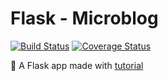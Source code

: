 # Flask - Microblog

[![Build Status](https://travis-ci.org/felipemfp/flask-microblog.svg?branch=master)](https://travis-ci.org/felipemfp/flask-microblog) [![Coverage Status](https://coveralls.io/repos/github/felipemfp/flask-microblog/badge.svg?branch=master)](https://coveralls.io/github/felipemfp/flask-microblog?branch=master)

:memo: A Flask app made with [tutorial](http://flask.pocoo.org/docs/0.10/tutorial/)

